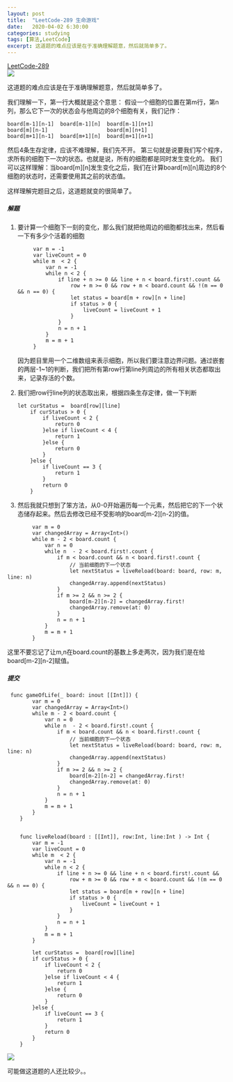 ```yaml
---
layout: post
title:  "LeetCode-289 生命游戏"
date:   2020-04-02 6:30:00
categories: studying
tags: [算法,LeetCode]
excerpt: 这道题的难点应该是在于准确理解题意，然后就简单多了。
---
```


[LeetCode-289](https://leetcode-cn.com/problems/game-of-life/)  
![](https://tva1.sinaimg.cn/large/007S8ZIlly1gdy97y0ymyj30km0kutak.jpg)

这道题的难点应该是在于准确理解题意，然后就简单多了。

我们理解一下，第一行大概就是这个意思：
假设一个细胞的位置在第m行，第n列，那么它下一次的状态会与他周边的8个细胞有关，我们记作：

```
board[m-1][n-1]  board[m-1][n]  board[m-1][n+1]
board[m][n-1]                   board[m][n+1]
board[m+1][n-1]  board[m+1][n]  board[m+1][n+1]
```

然后4条生存定律，应该不难理解，我们先不开。
第三句就是说要我们写个程序，求所有的细胞下一次的状态。也就是说，所有的细胞都是同时发生变化的。
我们可以这样理解：当board[m][n]发生变化之后，我们在计算board[m][n]周边的8个细胞的状态时，还需要使用其之前的状态值。

这样理解完题目之后，这道题就变的很简单了。

##### 解题

1. 要计算一个细胞下一刻的变化，那么我们就把他周边的细胞都找出来，然后看一下有多少个活着的细胞
   
   ```
        var m = -1
        var liveCount = 0
        while m  < 2 {
            var n = -1
            while n < 2 {
                if line + n >= 0 && line + n < board.first!.count &&
                    row + m >= 0 && row + m < board.count && !(m == 0 && n == 0) {
                    let status = board[m + row][n + line]
                    if status > 0 {
                        liveCount = liveCount + 1
                    }
                }
                n = n + 1
            }
            m = m + 1
        }
   
   ```
   因为题目里用一个二维数组来表示细胞，所以我们要注意边界问题。通过嵌套的两层-1~1的判断，我们把所有第row行第line列周边的所有相关状态都取出来，记录存活的个数。
   
2. 我们把row行line列的状态取出来，根据四条生存定律，做一下判断
 
    ```
    let curStatus =  board[row][line]
        if curStatus > 0 {
            if liveCount < 2 {
                return 0
            }else if liveCount < 4 {
                return 1
            }else {
                return 0
            }
        }else {
            if liveCount == 3 {
                return 1
            }
            return 0
        }
    ```
3. 然后我就只想到了笨方法，从0-0开始遍历每一个元素，然后把它的下一个状态储存起来。然后去修改已经不受影响的board[m-2][n-2]的值。

```
        var m = 0
        var changedArray = Array<Int>()
        while m - 2 < board.count {
            var n = 0
            while n  - 2 < board.first!.count {
                if m < board.count && n < board.first!.count {
                    // 当前细胞的下一个状态
                    let nextStatus = liveReload(board: board, row: m, line: n)
                    changedArray.append(nextStatus)
                }
                if m >= 2 && n >= 2 {
                    board[m-2][n-2] = changedArray.first!
                    changedArray.remove(at: 0)
                }
                n = n + 1
            }
            m = m + 1
        }
```
   这里不要忘记了让m,n在board.count的基数上多走两次，因为我们是在给board[m-2][n-2]赋值。

##### 提交

```
 func gameOfLife(_ board: inout [[Int]]) {
        var m = 0
        var changedArray = Array<Int>()
        while m - 2 < board.count {
            var n = 0
            while n  - 2 < board.first!.count {
                if m < board.count && n < board.first!.count {
                    // 当前细胞的下一个状态
                    let nextStatus = liveReload(board: board, row: m, line: n)
                    changedArray.append(nextStatus)
                }
                if m >= 2 && n >= 2 {
                    board[m-2][n-2] = changedArray.first!
                    changedArray.remove(at: 0)
                }
                n = n + 1
            }
            m = m + 1
        }
    }
    
    
    func liveReload(board : [[Int]], row:Int, line:Int ) -> Int {
        var m = -1
        var liveCount = 0
        while m  < 2 {
            var n = -1
            while n < 2 {
                if line + n >= 0 && line + n < board.first!.count &&
                    row + m >= 0 && row + m < board.count && !(m == 0 && n == 0) {
                    let status = board[m + row][n + line]
                    if status > 0 {
                        liveCount = liveCount + 1
                    }
                }
                n = n + 1
            }
            m = m + 1
        }
        
        let curStatus =  board[row][line]
        if curStatus > 0 {
            if liveCount < 2 {
                return 0
            }else if liveCount < 4 {
                return 1
            }else {
                return 0
            }
        }else {
            if liveCount == 3 {
                return 1
            }
            return 0
        }
    }

```


![](https://tva1.sinaimg.cn/large/007S8ZIlly1gdy97y8fetj30tg060glz.jpg)

可能做这道题的人还比较少。。

